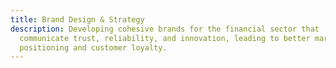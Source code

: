 ```yaml
---
title: Brand Design & Strategy
description: Developing cohesive brands for the financial sector that
  communicate trust, reliability, and innovation, leading to better market
  positioning and customer loyalty.
---
```

